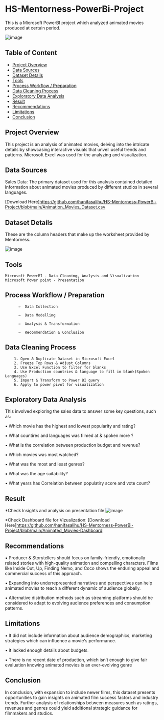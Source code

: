 # HS-Mentorness-PowerBi-Project

This is a Microsoft PowerBI project which analyzed animated movies produced at certain period.

![image](https://github.com/hanifasalihu/HS-Mentorness-PowerBi-Project/assets/157046638/9a65d3d2-6374-4e3c-b5c0-0d56022c5be5)



## Table of Content

- [ Project Overview](#project-overview)
- [ Data Sources](#data-sources)
- [Dataset Details](#dataset-details)
- [Tools](#tools)
- [Process Workflow / Preparation](Process-Workflow/-Preparation)
- [Data Cleaning Process](#data-cleaning-process)
- [Exploratory Data Analysis](#exploratory-data-analysis)
- [Result](#result)
- [Recommendations](#recommendations)
- [Limitations](#limitations)
- [Conclusion](#conclusion)


## Project Overview

This project is an analysis of animated movies, delving into the intricate details by showcasing interactive visuals that unveil useful trends and patterns.  Microsoft Excel was used for the analyzing and visualization.

## Data Sources

Sales Data: The primary dataset used for this analysis contained detailed information about animated movies produced by different studios in several languages.

[Download Here]https://github.com/hanifasalihu/HS-Mentorness-PowerBi-Project/blob/main/Animation_Movies_Dataset.csv




## Dataset Details


These are the column headers that make up the worksheet provided by Mentorness.

![image](https://github.com/hanifasalihu/HS-Mentorness-PowerBi-Project/assets/157046638/7d52d853-3d51-4fe2-a4c7-2b1296ba8247)


## Tools

    Microsoft PowerBI - Data Cleaning, Analysis and Visualization
    Microsoft Power point - Presentation




## Process Workflow / Preparation

          ⇒  Data Collection
         
          ⇒  Data Modelling
         
          ⇒  Analysis & Transformation
         
          ⇒  Recommendation & Conclusion




## Data Cleaning Process

        1. Open & Duplicate Dataset in Microsoft Excel
        2. Freeze Top Rows & Adjust Columns
        3. Use Excel Function to filter for blanks
        4. Use Production countries & language to fill in blank(Spoken Languages)
        5. Import & Transform to Power BI query
        6. Apply to power pivot for visualization





## Exploratory Data Analysis

This involved exploring the sales data to answer some key questions, such as:

   ▪ Which movie has the highest and lowest popularity and rating?
   
   ▪ What countires and languages was filmed at & spoken more ?
   
   ▪ What is the correlation between production budget and revenue?
   
   ▪ Which movies was most watched?
   
   ▪ What was the most and least genres?
   
   ▪ What was the age suitability?
   
   ▪ What years has Correlation between populatiry score and vote count?
   



## Result

*Check Insights and analysis on presentation file
![image](https://github.com/hanifasalihu/HS-Mentorness-PowerBi-Project/assets/157046638/7f36153c-aed5-4d8f-aa4d-fbec58bdb736)



*Check Dashboard file for Vizualization:
[Download Here]https://github.com/hanifasalihu/HS-Mentorness-PowerBi-Project/blob/main/Animated_Movies-Dashboard


## Recommendations

▪ Producer & Storytellers should focus on family-friendly, emotionally related stories with high-quality animation and compelling characters. Films like Inside Out,
  Up, Finding Nemo, and Coco shows the enduring appeal and commercial success of this approach.
  
▪ Expanding into underrepresented narratives and perspectives can help animated movies to reach a different dynamic of audience globally.

▪ Alternative distribution methods such as streaming platforms should be considered to adapt to evolving audience preferences and consumption patterns.




## Limitations

▪ It did not include information about audience demographics, marketing strategies which can influence a movie's performance.

▪ It lacked enough details about budgets.

▪ There is no recent date of production, which isn’t enough to give fair evaluation knowing animated movies is an ever-evolving genre




## Conclusion

In conclusion, with expansion to include newer films, this dataset presents opportunities to gain insights on animated film success factors and industry trends.
Further analysis of relationships between measures such as ratings, revenues and genres could yield additional strategic guidance for filmmakers and studios.
